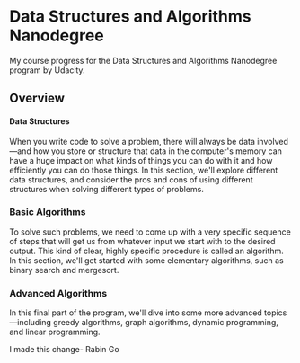 # Data Structures and Algorithms Nanodegree
My course progress for the Data Structures and Algorithms Nanodegree program by Udacity.

## Overview

#### Data Structures
When you write code to solve a problem, there will always be data involved—and how you store or structure that data in the computer's memory can have a huge impact on what kinds of things you can do with it and how efficiently you can do those things. In this section, we'll explore different data structures, and consider the pros and cons of using different structures when solving different types of problems.

### Basic Algorithms
To solve such problems, we need to come up with a very specific sequence of steps that will get us from whatever input we start with to the desired output. This kind of clear, highly specific procedure is called an algorithm. In this section, we'll get started with some elementary algorithms, such as binary search and mergesort.

### Advanced Algorithms
In this final part of the program, we'll dive into some more advanced topics—including greedy algorithms, graph algorithms, dynamic programming, and linear programming.


I made this change- Rabin Go